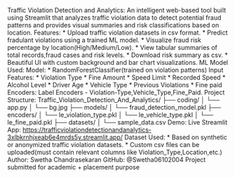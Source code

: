 Traffic Violation Detection and Analytics:
  An intelligent web-based tool built using Streamlit that analyzes traffic violation data to detect potential fraud patterns and provides visual summaries and risk classifications based on location.
Features:
        * Upload traffic violation datasets in csv format. 
        * Predict fradulant violations using a trained ML model.
        * Visualize fraud risk percentage by location(High/Medium/Low).
        * View tabular summaries of total records,fraud cases and risk levels.
        * Download risk summary as csv.
        * Beautiful UI with custom background and bar chart visualizations.
ML Model Used:
        Model: 
                * RandomForestClassifier(trained on violation patterns)
        Input Features:
                * Violation Type
                * Fine Amount
                * Speed Limit
                * Recorded Speed
                * Alcohol Level
                * Driver Age
                * Vehicle Type
                * Previous Violations
                * Fine paid
        Encoders:
                Label Encoders - Violation-Type,Vehicle_Type,Fine_Paid.
Project Structure:
                Traffic_Violation_Detection_And_Analytics/
                ├── coding/
                │   └── app.py
                │   └── bg.jpg
                ├── models/
                │   └── fraud_detection_model.pkl
                ├── encoders/
                │   └── le_violation_type.pkl
                │   └── le_vehicle_type.pkl
                │   └── le_fine_paid.pkl
                ├── datasets/
                │   └── sample_data.csv
Demo:
        Live Streamlit App: https://trafficviolationdetectionandanalytics-3xlbkrnhjxeab6e4mrds5y.streamlit.app/
Dataset Used:
       * Based on synthetic or anonymized traffic violation datasets.
       * Custom csv files can be uploaded(must contain relevant columns like Violation_Type,Location,etc.)            
Author:
       Swetha Chandrasekaran
       GitHub:  @Swetha06102004
       Project  submitted for academic + placement purpose
          
          
